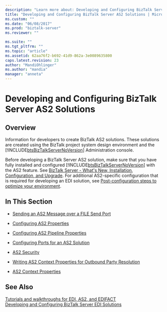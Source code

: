 ```yaml
---
description: "Learn more about: Developing and Configuring BizTalk Server AS2 Solutions"
title: "Developing and Configuring BizTalk Server AS2 Solutions | Microsoft Docs"
ms.custom: ""
ms.date: "06/08/2017"
ms.prod: "biztalk-server"
ms.reviewer: ""

ms.suite: ""
ms.tgt_pltfrm: ""
ms.topic: "article"
ms.assetid: 62aa76f2-b692-41d9-862a-3e0089635800
caps.latest.revision: 23
author: "MandiOhlinger"
ms.author: "mandia"
manager: "anneta"
---
```

# Developing and Configuring BizTalk Server AS2 Solutions
## Overview
Information for developers to create BizTalk AS2 solutions. These solutions are created using the BizTalk project system design environment and the [!INCLUDE[btsBizTalkServerNoVersion](../includes/btsbiztalkservernoversion-md.md)] Administration console.
  
 Before developing a BizTalk Server AS2 solution, make sure that you have fully installed and configured [!INCLUDE[btsBizTalkServerNoVersion](../includes/btsbiztalkservernoversion-md.md)] with the AS2 feature. See [BizTalk Server - What's New, Installation, Configuration, and Upgrade](../install-and-config-guides/biztalk-server-what-s-new-installation-configuration-and-upgrade.md). For additional AS2-specific configuration that is required for developing an EDI solution, see [Post-configuration steps to optimize your environment](../install-and-config-guides/post-configuration-steps-to-optimize-your-environment.md).
  
## In This Section  
  
-   [Sending an AS2 Message over a FILE Send Port](../core/sending-an-as2-message-over-a-file-send-port.md)  
  
-   [Configuring AS2 Properties](../core/configuring-as2-properties.md)  
  
-   [Configuring AS2 Pipeline Properties](../core/configuring-as2-pipeline-properties.md)  
  
-   [Configuring Ports for an AS2 Solution](../core/configuring-ports-for-an-as2-solution.md)  
  
-   [AS2 Security](../core/as2-security.md)  
  
-   [Writing AS2 Context Properties for Outbound Party Resolution](../core/writing-as2-context-properties-for-outbound-party-resolution.md)  
  
-   [AS2 Context Properties](../core/as2-context-properties.md)  
  
## See Also  
[Tutorials and walkthroughs for EDI, AS2, and EDIFACT](../core/tutorials-and-walkthroughs-for-edi-as2-and-edifact.md)  
[Developing and Configuring BizTalk Server EDI Solutions](../core/developing-and-configuring-biztalk-server-edi-solutions.md)
